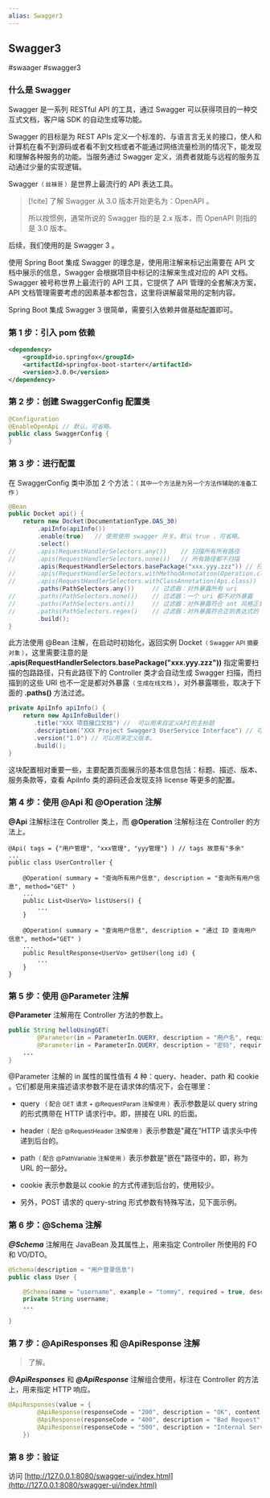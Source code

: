 ```yaml
---
alias: Swagger3
---
```


## Swagger3

#swaager #swagger3

### 什么是 Swagger

Swagger 是一系列 RESTful API 的工具，通过 Swagger 可以获得项目的⼀种交互式文档，客户端 SDK 的自动生成等功能。

Swagger 的目标是为 REST APIs 定义一个标准的、与语⾔言无关的接口，使人和计算机在看不到源码或者看不到文档或者不能通过网络流量检测的情况下，能发现和理解各种服务的功能。当服务通过 Swagger 定义，消费者就能与远程的服务互动通过少量的实现逻辑。

Swagger<small>（ 丝袜哥 ）</small>是世界上最流行的 API 表达工具。

> [!cite] 了解
> Swagger 从 3.0 版本开始更名为：OpenAPI 。
> 
> 所以按惯例，通常所说的 Swagger 指的是 2.x 版本，而 OpenAPI 则指的是 3.0 版本。

后续，我们使用的是 Swagger 3 。

使用 Spring Boot 集成 Swagger 的理念是，使用用注解来标记出需要在 API 文档中展示的信息，Swagger 会根据项目中标记的注解来生成对应的 API 文档。Swagger 被号称世界上最流行的 API 工具，它提供了 API 管理的全套解决方案，API 文档管理需要考虑的因素基本都包含，这里将讲解最常用的定制内容。

Spring Boot 集成 Swagger 3 很简单，需要引入依赖并做基础配置即可。

### 第 1 步：引入 pom 依赖

```xml
<dependency>
    <groupId>io.springfox</groupId>
    <artifactId>springfox-boot-starter</artifactId>
    <version>3.0.0</version>
</dependency>
```

### 第 2 步：创建 SwaggerConfig 配置类 

```java
@Configuration
@EnableOpenApi // 默认。可省略。
public class SwaggerConfig {
}
```

### 第 3 步：进行配置

在 SwaggerConfig 类中添加 2 个方法：<small>（ 其中一个方法是为另一个方法作辅助的准备工作 ）</small>

```java
@Bean
public Docket api() {
    return new Docket(DocumentationType.OAS_30)
        .apiInfo(apiInfo())
        .enable(true)   // 使用使用 swagger 开关。默认 true ，可省略。
        .select()
//      .apis(RequestHandlerSelectors.any())    // 扫描所有所有路径
//      .apis(RequestHandlerSelectors.none())   // 所有路径都不扫描
        .apis(RequestHandlerSelectors.basePackage("xxx.yyy.zzz")) // 扫描指定包路径
//      .apis(RequestHandlerSelectors.withMethodAnnotation(Operation.class))  // 以 @ApiOperation 注解为依据进行扫描
//      .apis(RequestHandlerSelectors.withClassAnnotation(Api.class))            // 以 @Api 注解为依据进行扫描
        .paths(PathSelectors.any())     // 过滤器：对外暴露所有 uri
//      .paths(PathSelectors.none())    // 过滤器：一个 uri 都不对外暴露
//      .paths(PathSelectors.ant())     // 过滤器：对外暴露符合 ant 风格正则表达式的 uri
//      .paths(PathSelectors.regex()    // 过滤器：对外暴露符合正则表达式的 uri
        .build();
}
```

此方法使用 @Bean 注解，在启动时初始化，返回实例 Docket<small>（ Swagger API 摘要对象 ）</small>，这里需要注意的是 **.apis(RequestHandlerSelectors.basePackage("xxx.yyy.zzz"))** 指定需要扫描的包路路径，只有此路径下的 Controller 类才会自动生成 Swagger 扫描，而扫描到的这些 URI 也不一定是都对外暴露<small>（ 生成在线文档 ）</small>，对外暴露哪些，取决于下面的 **.paths()** 方法过滤。

```java
private ApiInfo apiInfo() {
    return new ApiInfoBuilder()
       .title("XXX 项目接口文挡") //  可以用来自定义API的主标题
       .description("XXX Project Swagger3 UserService Interface") // 可以用来描述整体的API
       .version("1.0") // 可以用来定义版本。
       .build();
}
```

这块配置相对重要一些，主要配置页面展示的基本信息包括：标题、描述、版本、服务条款等，查看 ApiInfo 类的源码还会发现支持 license 等更多的配置。

### 第 4 步：使用 @Api 和 @Operation 注解

**@Api** 注解标注在 Controller 类上，而 **@Operation** 注解标注在 Controller 的方法上。

```java{1,5}
@Api( tags = {"用户管理", "xxx管理", "yyy管理"} ) // tags 故意有"多余"
...
public class UserController {

    @Operation( summary = "查询所有用户信息", description = "查询所有用户信息", method="GET" )
    ...
    public List<UserVo> listUsers() {
        ...
    }

    @Operation( summary = "查询用户信息", description = "通过 ID 查询用户信息", method="GET" )
    ...
    public ResultResponse<UserVo> getUser(long id) {
        ...
    }
}
```

### 第 5 步：使用 @Parameter 注解

**@Parameter** 注解用在 Controller 方法的参数上。

```java
public String helloUsingGET(
        @Parameter(in = ParameterIn.QUERY, description = "用户名", required = true) @RequestParam(value = "username") String username,
        @Parameter(in = ParameterIn.QUERY, description = "密码", required = true) @RequestParam(value = "password") String password) {
    ...
}
```

@Parameter 注解的 in 属性的属性值有 4 种：query、header、path 和 cookie 。它们都是用来描述请求参数不是在请求体的情况下，会在哪里：

- query <small>（ 配合 GET 请求 + @RequestParam 注解使用 ）</small>表示参数是以 query string 的形式携带在 HTTP 请求行中。即，拼接在 URL 的后面。

- header<small>（ 配合 @RequestHeader 注解使用 ）</small>表示参数是"藏在"HTTP 请求头中传递到后台的。

- path<small>（ 配合 @PathVariable 注解使用 ）</small>表示参数是"嵌在"路径中的，即，称为 URL 的一部分。

- cookie 表示参数是以 cookie 的方式传递到后台的，使用较少。

- 另外，POST 请求的 query-string 形式参数有特殊写法，见下面示例。


### 第 6 步：@Schema 注解

_**@Schema**_ 注解用在 JavaBean 及其属性上，用来指定 Controller 所使用的 FO 和 VO/DTO。

```java
@Schema(description = "用户登录信息")
public class User {

    @Schema(name = "username", example = "tommy", required = true, description = "用户名")
    private String username;
    ...

}
```

### 第 7 步：@ApiResponses 和 @ApiResponse 注解

> 了解。

_**@ApiResponses**_ 和 _**@ApiResponse**_ 注解组合使用，标注在 Controller 的方法上，用来指定 HTTP 响应。

```java
@ApiResponses(value = {
        @ApiResponse(responseCode = "200", description = "OK", content = @Content(mediaType = "application/json", schema = @Schema(implementation = String.class))),
        @ApiResponse(responseCode = "400", description = "Bad Request", content = @Content(mediaType = "application/json", schema = @Schema(implementation = Object.class))),
        @ApiResponse(responseCode = "500", description = "Internal Server Error", content = @Content(mediaType = "application/json", schema = @Schema(implementation = Object.class)))
    })
```

### 第 8 步：验证

访问 [http://127.0.0.1:8080/swagger-ui/index.html](http://127.0.0.1:8080/swagger-ui/index.html)




